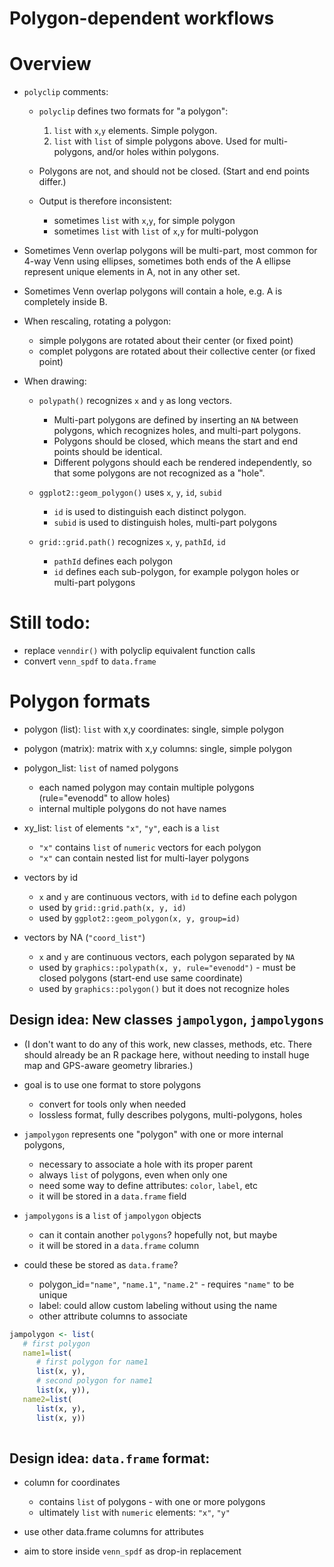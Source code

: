 
# Polygon-dependent workflows


# Overview

* `polyclip` comments:

   * `polyclip` defines two formats for "a polygon":

      1. `list` with `x`,`y` elements. Simple polygon.
      2. `list` with `list` of simple polygons above. Used for multi-polygons,
      and/or holes within polygons.
   
   * Polygons are not, and should not be closed. (Start and end points differ.)
   * Output is therefore inconsistent:
   
      * sometimes `list` with `x`,`y`, for simple polygon
      * sometimes `list` with `list` of `x`,`y` for multi-polygon


* Sometimes Venn overlap polygons will be multi-part, most common for
4-way Venn using ellipses, sometimes both ends of the A ellipse represent
unique elements in A, not in any other set.
* Sometimes Venn overlap polygons will contain a hole, e.g. A is completely
inside B.

* When rescaling, rotating a polygon:

   * simple polygons are rotated about their center (or fixed point)
   * complet polygons are rotated about their collective center (or fixed point)

* When drawing:

   * `polypath()` recognizes `x` and `y` as long vectors.
   
      * Multi-part polygons are defined by inserting an `NA` between polygons,
      which recognizes holes, and multi-part polygons.
      * Polygons should be closed, which means the start and end points
      should be identical.
      * Different polygons should each be rendered independently, so that
      some polygons are not recognized as a "hole".

   * `ggplot2::geom_polygon()` uses `x`, `y`, `id`, `subid`
   
      * `id` is used to distinguish each distinct polygon.
      * `subid` is used to distinguish holes, multi-part polygons

   * `grid::grid.path()` recognizes `x`, `y`, `pathId`, `id`
   
      * `pathId` defines each polygon
      * `id` defines each sub-polygon, for example polygon holes or multi-part polygons

# Still todo:

* replace `venndir()` with polyclip equivalent function calls
* convert `venn_spdf` to `data.frame`



# Polygon formats

* polygon (list): `list` with x,y coordinates: single, simple polygon
* polygon (matrix): matrix with x,y columns: single, simple polygon

* polygon_list: `list` of named polygons

   * each named polygon may contain multiple polygons (rule="evenodd" to allow holes)
   * internal multiple polygons do not have names

* xy_list: `list` of elements `"x"`, `"y"`, each is a `list`

   * `"x"` contains `list` of `numeric` vectors for each polygon
   * `"x"` can contain nested list for multi-layer polygons

* vectors by id

   * `x` and `y` are continuous vectors, with `id` to define each polygon
   * used by `grid::grid.path(x, y, id)`
   * used by `ggplot2::geom_polygon(x, y, group=id)`

* vectors by NA (`"coord_list"`)

   * `x` and `y` are continuous vectors, each polygon separated by `NA`
   * used by `graphics::polypath(x, y, rule="evenodd")` - must be closed polygons (start-end use same coordinate)
   * used by `graphics::polygon()` but it does not recognize holes


## Design idea: New classes `jampolygon`, `jampolygons`

* (I don't want to do any of this work, new classes, methods, etc.
There should already be an R package here, without needing to install
huge map and GPS-aware geometry libraries.)

* goal is to use one format to store polygons

   * convert for tools only when needed
   * lossless format, fully describes polygons, multi-polygons, holes

* `jampolygon` represents one "polygon" with one or more internal polygons,

   * necessary to associate a hole with its proper parent
   * always `list` of polygons, even when only one
   * need some way to define attributes: `color`, `label`, etc
   * it will be stored in a `data.frame` field

* `jampolygons` is a `list` of `jampolygon` objects

   * can it contain another `polygons`? hopefully not, but maybe
   * it will be stored in a `data.frame` column

* could these be stored as `data.frame`?

   * polygon_id=`"name"`, `"name.1"`, `"name.2"` - requires `"name"` to be unique
   * label: could allow custom labeling without using the name
   * other attribute columns to associate

```R
jampolygon <- list(
   # first polygon
   name1=list(
      # first polygon for name1
      list(x, y),
      # second polygon for name1
      list(x, y)),
   name2=list(
      list(x, y),
      list(x, y))
    
```

## Design idea: `data.frame` format:

* column for coordinates

   * contains `list` of polygons - with one or more polygons
   * ultimately `list` with `numeric` elements: `"x"`, `"y"`

* use other data.frame columns for attributes
* aim to store inside `venn_spdf` as drop-in replacement

